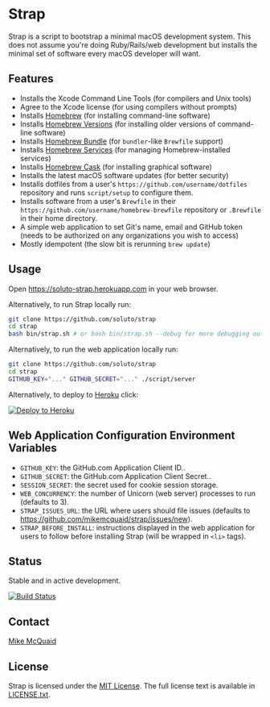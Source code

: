 # Strap
Strap is a script to bootstrap a minimal macOS development system. This does not assume you're doing Ruby/Rails/web development but installs the minimal set of software every macOS developer will want.

## Features
- Installs the Xcode Command Line Tools (for compilers and Unix tools)
- Agree to the Xcode license (for using compilers without prompts)
- Installs [Homebrew](http://brew.sh) (for installing command-line software)
- Installs [Homebrew Versions](https://github.com/Homebrew/homebrew-versions) (for installing older versions of command-line software)
- Installs [Homebrew Bundle](https://github.com/Homebrew/homebrew-bundle) (for `bundler`-like `Brewfile` support)
- Installs [Homebrew Services](https://github.com/Homebrew/homebrew-services) (for managing Homebrew-installed services)
- Installs [Homebrew Cask](https://github.com/caskroom/homebrew-cask) (for installing graphical software)
- Installs the latest macOS software updates (for better security)
- Installs dotfiles from a user's `https://github.com/username/dotfiles` repository and runs `script/setup` to configure them.
- Installs software from a user's `Brewfile` in their `https://github.com/username/homebrew-brewfile` repository or `.Brewfile` in their home directory.
- A simple web application to set Git's name, email and GitHub token (needs to be authorized on any organizations you wish to access)
- Mostly idempotent (the slow bit is rerunning `brew update`)

## Usage
Open https://soluto-strap.herokuapp.com in your web browser.

Alternatively, to run Strap locally run:
```bash
git clone https://github.com/soluto/strap
cd strap
bash bin/strap.sh # or bash bin/strap.sh --debug for more debugging output
```

Alternatively, to run the web application locally run:
```bash
git clone https://github.com/soluto/strap
cd strap
GITHUB_KEY="..." GITHUB_SECRET="..." ./script/server
```

Alternatively, to deploy to [Heroku](https://www.heroku.com) click:

[![Deploy to Heroku](https://www.herokucdn.com/deploy/button.svg)](https://heroku.com/deploy)

## Web Application Configuration Environment Variables
- `GITHUB_KEY`: the GitHub.com Application Client ID..
- `GITHUB_SECRET`: the GitHub.com Application Client Secret..
- `SESSION_SECRET`: the secret used for cookie session storage.
- `WEB_CONCURRENCY`: the number of Unicorn (web server) processes to run (defaults to 3).
- `STRAP_ISSUES_URL`: the URL where users should file issues (defaults to https://github.com/mikemcquaid/strap/issues/new).
- `STRAP_BEFORE_INSTALL`: instructions displayed in the web application for users to follow before installing Strap (will be wrapped in `<li>` tags).

## Status
Stable and in active development.

[![Build Status](https://travis-ci.org/MikeMcQuaid/strap.svg)](https://travis-ci.org/MikeMcQuaid/strap)

## Contact
[Mike McQuaid](mailto:mike@mikemcquaid.com)

## License
Strap is licensed under the [MIT License](http://en.wikipedia.org/wiki/MIT_License).
The full license text is available in [LICENSE.txt](https://github.com/mikemcquaid/strap/blob/master/LICENSE.txt).

